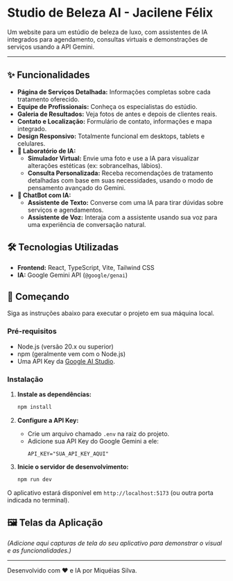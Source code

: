 # Studio de Beleza AI - Jacilene Félix

Um website para um estúdio de beleza de luxo, com assistentes de IA integrados para agendamento, consultas virtuais e demonstrações de serviços usando a API Gemini.

---

## ✨ Funcionalidades

- **Página de Serviços Detalhada:** Informações completas sobre cada tratamento oferecido.
- **Equipe de Profissionais:** Conheça os especialistas do estúdio.
- **Galeria de Resultados:** Veja fotos de antes e depois de clientes reais.
- **Contato e Localização:** Formulário de contato, informações e mapa integrado.
- **Design Responsivo:** Totalmente funcional em desktops, tablets e celulares.
- **🤖 Laboratório de IA:**
  - **Simulador Virtual:** Envie uma foto e use a IA para visualizar alterações estéticas (ex: sobrancelhas, lábios).
  - **Consulta Personalizada:** Receba recomendações de tratamento detalhadas com base em suas necessidades, usando o modo de pensamento avançado do Gemini.
- **💬 ChatBot com IA:**
  - **Assistente de Texto:** Converse com uma IA para tirar dúvidas sobre serviços e agendamentos.
  - **Assistente de Voz:** Interaja com a assistente usando sua voz para uma experiência de conversação natural.

## 🛠️ Tecnologias Utilizadas

- **Frontend:** React, TypeScript, Vite, Tailwind CSS
- **IA:** Google Gemini API (`@google/genai`)

## 🚀 Começando

Siga as instruções abaixo para executar o projeto em sua máquina local.

### Pré-requisitos

- Node.js (versão 20.x ou superior)
- npm (geralmente vem com o Node.js)
- Uma API Key da [Google AI Studio](https://aistudio.google.com/).

### Instalação

1.  **Instale as dependências:**
    ```bash
    npm install
    ```

2.  **Configure a API Key:**
    - Crie um arquivo chamado `.env` na raiz do projeto.
    - Adicione sua API Key do Google Gemini a ele:
      ```
      API_KEY="SUA_API_KEY_AQUI"
      ```

3.  **Inicie o servidor de desenvolvimento:**
    ```bash
    npm run dev
    ```

O aplicativo estará disponível em `http://localhost:5173` (ou outra porta indicada no terminal).

## 🖼️ Telas da Aplicação

*(Adicione aqui capturas de tela do seu aplicativo para demonstrar o visual e as funcionalidades.)*

---
Desenvolvido com ❤️ e IA por Miquéias Silva.